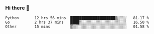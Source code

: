 ### Hi there 👋

<!--START_SECTION:waka-->

```text
Python       12 hrs 56 mins  ████████████████████▒░░░░   81.17 %
Go           2 hrs 37 mins   ████░░░░░░░░░░░░░░░░░░░░░   16.50 %
Other        15 mins         ▒░░░░░░░░░░░░░░░░░░░░░░░░   01.58 %
```

<!--END_SECTION:waka-->
